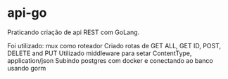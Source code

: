 # api-go

Praticando criação de api REST com GoLang.

Foi utilizado:
mux como roteador
Criado rotas de GET ALL, GET ID, POST, DELETE and PUT
Utilizado middleware para setar ContentType, application/json
Subindo postgres com docker e conectando ao banco usando gorm
